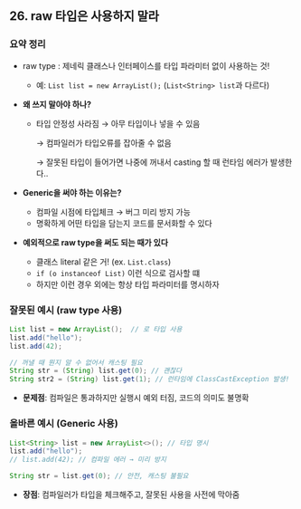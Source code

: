 ## 26. raw 타입은 사용하지 말라

### 요약 정리

- raw type : 제네릭 클래스나 인터페이스를 타입 파라미터 없이 사용하는 것!
    - 예: `List list = new ArrayList();` (`List<String> list`과 다르다)
- **왜 쓰지 말아야 하나?**
    - 타입 안정성 사라짐 → 아무 타입이나 넣을 수 있음

      → 컴파일러가 타입오류를 잡아줄 수 없음

      → 잘못된 타입이 들어가면 나중에 꺼내서 casting 할 때 런타임 에러가 발생한다..

- **Generic을 써야 하는 이유는?**
    - 컴파일 시점에 타입체크 → 버그 미리 방지 가능
    - 명확하게 어떤 타입을 담는지 코드를 문서화할 수 있다

- **예외적으로 raw type을 써도 되는 때가 있다**
    - 클래스 literal 같은 거! (ex. `List.class`)
    - `if (o instanceof List)` 이런 식으로 검사할 떄
    - 하지만 이런 경우 외에는 항상 타입 파라미터를 명시하자

### 잘못된 예시 (raw type 사용)

```java
List list = new ArrayList();  // 로 타입 사용
list.add("hello");
list.add(42);

// 꺼낼 때 뭔지 알 수 없어서 캐스팅 필요
String str = (String) list.get(0); // 괜찮다
String str2 = (String) list.get(1); // 런타임에 ClassCastException 발생!
```

- **문제점**: 컴파일은 통과하지만 실행시 예외 터짐, 코드의 의미도 불명확

### 올바른 예시 (Generic 사용)

```java
List<String> list = new ArrayList<>(); // 타입 명시
list.add("hello");
// list.add(42); // 컴파일 에러 → 미리 방지

String str = list.get(0); // 안전, 캐스팅 불필요
```

- **장점**: 컴파일러가 타입을 체크해주고, 잘못된 사용을 사전에 막아줌